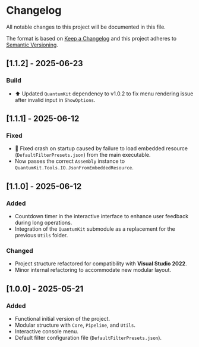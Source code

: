 # Changelog

All notable changes to this project will be documented in this file.

The format is based on [Keep a Changelog](https://keepachangelog.com/en/1.0.0/)
and this project adheres to [Semantic Versioning](https://semver.org/spec/v2.0.0.html).

## [1.1.2] - 2025-06-23

### Build

- ⬆️ Updated `QuantumKit` dependency to v1.0.2 to fix menu rendering issue after invalid input in `ShowOptions`.

## [1.1.1] - 2025-06-12

### Fixed

- 🐛 Fixed crash on startup caused by failure to load embedded resource (`DefaultFilterPresets.json`) from the main executable.
- Now passes the correct `Assembly` instance to `QuantumKit.Tools.IO.JsonFromEmbeddedResource`.

## [1.1.0] - 2025-06-12

### Added

- Countdown timer in the interactive interface to enhance user feedback during long operations.
- Integration of the `QuantumKit` submodule as a replacement for the previous `Utils` folder.

### Changed

- Project structure refactored for compatibility with **Visual Studio 2022**.
- Minor internal refactoring to accommodate new modular layout.

## [1.0.0] - 2025-05-21

### Added

- Functional initial version of the project.
- Modular structure with `Core`, `Pipeline`, and `Utils`.
- Interactive console menu.
- Default filter configuration file (`DefaultFilterPresets.json`).
